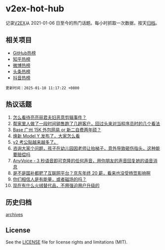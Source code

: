 # v2ex-hot-hub

 记录[V2EX](https://www.v2ex.com/)从 2021-01-06 日至今的热门话题。每小时抓取一次数据，按天[归档](archives)。
 
 ## 相关项目

- [GitHub热榜](https://github.com/lonnyzhang423/github-hot-hub)
- [知乎热榜](https://github.com/lonnyzhang423/zhihu-hot-hub)
- [微博热榜](https://github.com/lonnyzhang423/weibo-hot-hub)
- [头条热榜](https://github.com/lonnyzhang423/toutiao-hot-hub)
- [抖音热榜](https://github.com/lonnyzhang423/douyin-hot-hub)


 `更新时间：2025-01-10 11:17:22 +0800`

## 热议话题

1. [怎么看待亮亮丽君夫妇恶意剪辑事件？](https://www.v2ex.com/t/1103950)
1. [帮家里人做了一段时间销售跑了几趟客户，回过头来对当程序员时的几个看法](https://www.v2ex.com/t/1103921)
1. [Base 广州 15K 外包网易 or 新二自费两年硕？](https://www.v2ex.com/t/1103902)
1. [焕新 Model Y 发布了，大家怎么看](https://www.v2ex.com/t/1104047)
1. [v2 考公贴越来越多了。](https://www.v2ex.com/t/1104038)
1. [咨询大家个问题，孩子在幼儿园因老师让抬梯子，意外导致砸伤指头，这种能要赔偿吗](https://www.v2ex.com/t/1103936)
1. [AnyVoice - 3 秒语音即可克隆的任何声音，用你朋友的声音回复她的语音消息](https://www.v2ex.com/t/1103869)
1. [是不是国补都肥了互联网平台？京东年终 20 薪，看来也没受杨笠影响啊](https://www.v2ex.com/t/1104040)
1. [你们相信人是有能量，或者磁场的吗？](https://www.v2ex.com/t/1103967)
1. [现在有什么火绒替代品，不用强迫用户升级的](https://www.v2ex.com/t/1104026)

## 历史归档

[archives](archives)

## License

See the [LICENSE](LICENSE) file for license rights and limitations (MIT).
